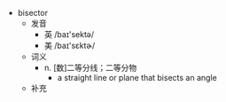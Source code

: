 - bisector
  - 发音
    - 英 /baɪ'sektə/
    - 美 /baɪ'sɛktɚ/
  - 词义
    - n. [数]二等分线；二等分物
      - a straight line or plane that bisects an angle 
  - 补充